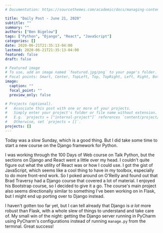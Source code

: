 ```yaml
---
# Documentation: https://sourcethemes.com/academic/docs/managing-content/

title: "Daily Post - June 21, 2020"
subtitle: ""
summary: ""
authors: ["Ben Bigelow"]
tags: ["Python", "Django", "React", "JavaScript"]
categories: []
date: 2020-06-21T21:35:13-04:00
lastmod: 2020-06-21T21:35:13-04:00
featured: false
draft: false

# Featured image
# To use, add an image named `featured.jpg/png` to your page's folder.
# Focal points: Smart, Center, TopLeft, Top, TopRight, Left, Right, BottomLeft, Bottom, BottomRight.
image:
  caption: ""
  focal_point: ""
  preview_only: false

# Projects (optional).
#   Associate this post with one or more of your projects.
#   Simply enter your project's folder or file name without extension.
#   E.g. `projects = ["internal-project"]` references `content/project/deep-learning/index.md`.
#   Otherwise, set `projects = []`.
projects: []
---
```


Today was a slow Sunday, which is a good thing. But I did take some time to start a new course on the Django framework for Python.

I was working through the 100 Days of Web course on Talk Python, but the sections on Django and React went a little over my head. I couldn't quite figure out what the utility of React was or how I could use. I got the gist of JavaScript, which seems like a cool thing to have in my toolbox, especially to do more front-end work. So I poked around on O'Reilly and found out that Brad Traversy had a Django course that covered a lot of material. I enjoyed his Bootstrap course, so I decided to give it a go. The course's main project also seems directionally similar to something I've been working on in Flask, but I might end up porting over to Django instead.

I haven't gotten too far yet, but I can tell already that Django is _a lot_ more robust than Flask, with a whole slew of things to understand and take care of. My small win of the night: getting the Django server running in PyCharm using PyCharm's configurations instead of running `manage.py` from the terminal. Great success!